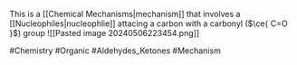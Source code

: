 This is a [[Chemical Mechanisms|mechanism]] that involves a [[Nucleophiles|nucleophlie]] attacing a carbon with a carbonyl ($\ce{ C=O }$) group
![[Pasted image 20240506223454.png]]

#Chemistry #Organic #Aldehydes_Ketones #Mechanism